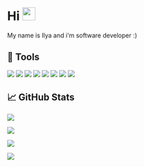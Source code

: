 # Hi <img src="https://raw.githubusercontent.com/MartinHeinz/MartinHeinz/master/wave.gif" width="30px"> 
My name is Ilya and i'm software developer :)

## 🔧 Tools
![](https://img.shields.io/badge/Xcode-Xcode?style=flat&logo=xcode&logoColor=white&color=50a8e7)
![](https://img.shields.io/badge/Visual%20studio%20code-Visual%20studio%20code?logo=visualstudiocode&logoColor=4b9ae9&color=white)
![](https://img.shields.io/badge/Swift-Swift?style=flat&logo=swift&logoColor=white&color=eb6b41)
![](https://img.shields.io/badge/Python-Python?logo=python&logoColor=fae479&color=4c78a6)
![](https://img.shields.io/badge/Bash-Bash?logo=gnu-bash&logoColor=3d4447&color=f0f0e8)
![](https://img.shields.io/badge/Make-Make?logo=cmake&logoColor=6bac33&color=b42f31)
![](https://img.shields.io/badge/Groovy-Groovy?logo=apachegroovy&logoColor=white&color=6c92a3)
![](https://img.shields.io/badge/Git-Git?logo=git&logoColor=e35a38&color=f0f0e8)

## &#x1f4c8; GitHub Stats

![](https://github-readme-stats.vercel.app/api?username=Stampoo&hide=stars,issues&count_private=true&bg_color=f1dfdb&title_color=c8304b&text_color=5a123d)

[![](https://github-readme-stats.vercel.app/api/pin?username=Stampoo&repo=MvvmUIKitExample&bg_color=f1dfdb&title_color=c8304b&text_color=5a123d)](https://github.com/Stampoo/MvvmUIKitExample)

[![](https://github-readme-stats.vercel.app/api/pin?username=Stampoo&repo=GraphQlQueryBuilder&bg_color=f1dfdb&title_color=c8304b&text_color=5a123d)](https://github.com/Stampoo/GraphQlQueryBuilder)

[![](https://github-readme-stats.vercel.app/api/pin?username=Stampoo&repo=SnapshotSafeView&bg_color=f1dfdb&title_color=c8304b&text_color=5a123d)](https://github.com/Stampoo/SnapshotSafeView)
